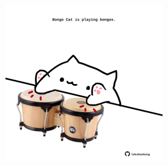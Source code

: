 <!-- built at 12/04/2025, 01:27:42 UTC -->
<p align="center">
  <img width="500" height="500" src="./ReadmeImage.svg">
</p>
